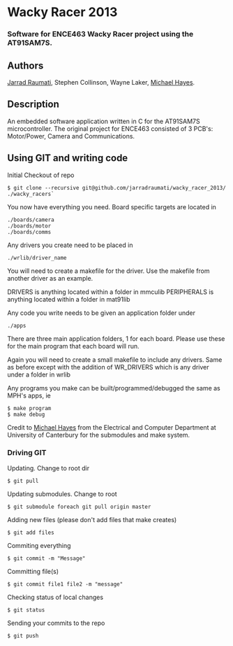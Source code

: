 # Wacky Racer 2013

### Software for ENCE463 Wacky Racer project using the AT91SAM7S.

## Authors
[Jarrad Raumati](https://github.com/jarradraumati/),
Stephen Collinson,
Wayne Laker,
[Michael Hayes](https://github.com/mph-/).

## Description

An embedded software application written in C for the AT91SAM7S microcontroller. The original project for ENCE463 consisted of 3 PCB's: Motor/Power, Camera and Communications.



## Using GIT and writing code

Initial Checkout of repo

```
$ git clone --recursive git@github.com/jarradraumati/wacky_racer_2013/ ./wacky_racers`
```

You now have everything you need. Board specific targets are located in

```
./boards/camera
./boards/motor
./boards/comms
```

Any drivers you create need to be placed in

```
./wrlib/driver_name
```

You will need to create a makefile for the driver.
Use the makefile from another driver as an example.

DRIVERS is anything located within a folder in mmculib
PERIPHERALS is anything located within a folder in mat91lib

Any code you write needs to be given an application folder under

```
./apps
```

There are three main application folders, 1 for each board. Please use these
for the main program that each board will run.

Again you will need to create a small makefile to include any drivers.
Same as before except with the addition of
WR_DRIVERS which is any driver under a folder in wrlib

Any programs you make can be built/programmed/debugged the same as MPH's apps, ie

```
$ make program
$ make debug
```

Credit to [Michael Hayes](https://github.com/mph-/) from the Electrical and Computer Department at University of Canterbury for the submodules and make system.

### Driving GIT

Updating. Change to root dir

```
$ git pull
```

Updating submodules. Change to root

```
$ git submodule foreach git pull origin master
```

Adding new files (please don't add files that make creates)

```
$ git add files
```

Commiting everything

```
$ git commit -m "Message"
```

Committing file(s)

```
$ git commit file1 file2 -m "message"
```

Checking status of local changes

```
$ git status
```

Sending your commits to the repo

```
$ git push
```
